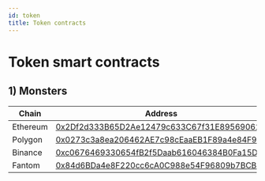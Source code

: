 ```yaml
---
id: token
title: Token contracts
---
```


# Token smart contracts

## 1) Monsters

| Chain    | Address                                    |
| -------- | ------------------------------------------ |
| Ethereum | [0x2Df2d333B65D2Ae12479c633C67f31E895690626](https://etherscan.io/address/0x2Df2d333B65D2Ae12479c633C67f31E895690626) |
| Polygon  | [0x0273c3a8ea206462AE7c98cEaaEB1F89a4e84F97](https://polygonscan.com/address/0x0273c3a8ea206462AE7c98cEaaEB1F89a4e84F97) |
| Binance  | [0xc0676469330654fB2f5Daab616046384B0Fa15DD](https://bscscan.com/address/0xc0676469330654fB2f5Daab616046384B0Fa15DD) |
| Fantom   | [0x84d6BDa4e8F220cc6cA0C988e54F96809b7BCB37](https://ftmscan.com/address/0x84d6BDa4e8F220cc6cA0C988e54F96809b7BCB37) |